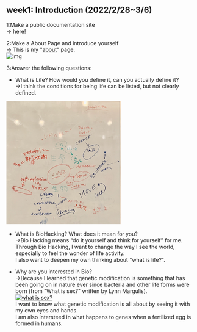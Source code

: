## week1: Introduction (2022/2/28~3/6)
1:Make a public documentation site<br>
→ here!

2:Make a About Page and introduce yourself<br>
→ This is my "[about](../../about/index.md)" page.<br>
<img width="60%" alt="img" src="01">

3:Answer the following questions:
- What is Life? How would you define it, can you actually define it?<br>
→I think the conditions for being life can be listed, but not clearly defined.<br>
<img width="300" alt="img" src="IMG_2963.jpeg">

- What is BioHacking? What does it mean for you?<br>
→Bio Hacking means “do it yourself and think for yourself” for me.<br>
Through Bio Hacking, I want to change the way I see the world, especially to feel the wonder of life activity.<br>
I also want to deepen my own thinking about "what is life?".

- Why are you interested in Bio?<br>
→Because I learned that genetic modification is something that has been going on in nature ever since bacteria and other life forms were born (from "What is sex?" written by Lynn Margulis).<br>
[<img width="200" alt="what is sex?" src="https://images-na.ssl-images-amazon.com/images/I/61NX5WSJQML._SX323_BO1,204,203,200_.jpg">](https://www.amazon.co.jp/%E6%80%A7-%E3%82%BB%E3%83%83%E3%82%AF%E3%82%B9-%E3%81%A8%E3%81%AF%E3%81%AA%E3%81%AB%E3%81%8B-%E3%83%AA%E3%83%B3-%E3%83%9E%E3%83%BC%E3%82%AE%E3%83%A5%E3%83%AA%E3%82%B9/dp/4796702237)<br>
I want to know what genetic modification is all about by seeing it with my own eyes and hands.<br>
I am also intersteed in  what happens to genes when a fertilized egg is formed in humans.